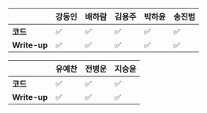 |              | 강동인 | 배하람 | 김용주 | 박하윤 | 송진범 |
| ------------ | ------ | ----------------- | ------ | ------ | ------ |
| **코드**     |:white_check_mark:      | :white_check_mark: |:white_check_mark:|:white_check_mark: |:white_check_mark:|
| **Write-up** |:white_check_mark:     | :white_check_mark: |:white_check_mark:|:white_check_mark:|:white_check_mark:|

|              | 유예찬 | 전병운 | 지승윤 |
| ------------ | ------ | ------ | ------ |
| **코드**     |:white_check_mark:|:white_check_mark:  | :white_check_mark:    |
| **Write-up** |:white_check_mark:|:white_check_mark:      |:white_check_mark:    |

